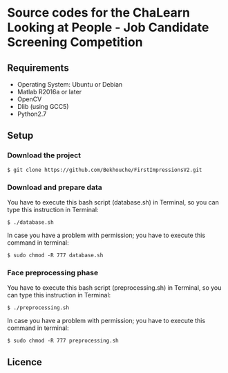 # Source codes for the ChaLearn Looking at People - Job Candidate Screening Competition

## Requirements
 - Operating System: Ubuntu or Debian
 - Matlab R2016a or later
 - OpenCV
 - Dlib (using GCC5)
 - Python2.7

## Setup
### Download the project
```
$ git clone https://github.com/Bekhouche/FirstImpressionsV2.git
```

### Download and prepare data
You have to execute this bash script (database.sh) in Terminal, so you can type this instruction in Terminal:
```
$ ./database.sh
```
In case you have a problem with permission; you have to execute this command in terminal:
```
$ sudo chmod -R 777 database.sh
```

### Face preprocessing phase
You have to execute this bash script (preprocessing.sh) in Terminal, so you can type this instruction in Terminal:
```
$ ./preprocessing.sh
```
In case you have a problem with permission; you have to execute this command in terminal:
```
$ sudo chmod -R 777 preprocessing.sh
```


## Licence

